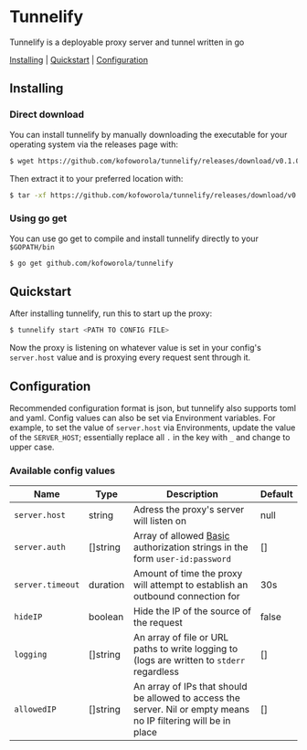 # Tunnelify
Tunnelify is a deployable proxy server and tunnel written in go

[Installing](#installing) | [Quickstart](#quickstart) | [Configuration](#configuration)


## Installing

### Direct download
You can install tunnelify by manually downloading the executable for your operating system via the releases page with:
```sh
$ wget https://github.com/kofoworola/tunnelify/releases/download/v0.1.0/tunnelify_0.1.0_mac_x86_64.tar.gz
```

Then extract it to your preferred location with:
```sh
$ tar -xf https://github.com/kofoworola/tunnelify/releases/download/v0.1.0/tunnelify_0.1.0_mac_x86_64.tar.gz
```


### Using go get
You can use go get to compile and install tunnelify directly to your `$GOPATH/bin`

```sh
$ go get github.com/kofoworola/tunnelify
```

## Quickstart
After installing tunnelify, run this to start up the proxy:
```sh
$ tunnelify start <PATH TO CONFIG FILE>
```

Now the proxy is listening on whatever value is set in your config's `server.host` value and is proxying every request sent through it.


## Configuration
Recommended configuration format is json, but tunnelify also supports toml and yaml. 
Config values can also be set via Environment variables. For example, to set the value of `server.host` via 
Environments, update the value of the `SERVER_HOST`; essentially replace all `.` in the key with `_` and 
change to upper case.

### Available config values
| Name     | Type | Description           | Default |
|----------|------|-----------------------| ----- |
| `server.host`| string | Adress the proxy's server will listen on | null|
| `server.auth`| []string| Array of allowed [Basic](https://tools.ietf.org/html/rfc7617) authorization strings in the form `user-id:password`| [] |
| `server.timeout` | duration| Amount of time the proxy will attempt to establish an outbound connection for | 30s |
| `hideIP` | boolean | Hide the IP of the source of the request | false |
| `logging` | []string | An array of file or URL paths to write logging to (logs are written to `stderr` regardless | [] |
| `allowedIP` | []string| An array of IPs that should be allowed to access the server. Nil or empty means no IP filtering will be in place | [] |

